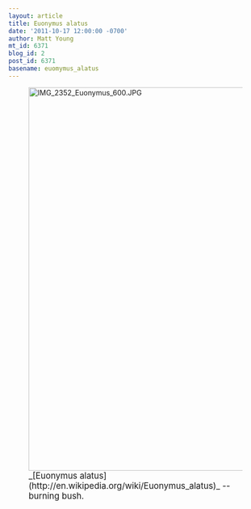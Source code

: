 ```yaml
---
layout: article
title: Euonymus alatus
date: '2011-10-17 12:00:00 -0700'
author: Matt Young
mt_id: 6371
blog_id: 2
post_id: 6371
basename: euomymus_alatus
---
```

<figure>
<img src="{{ site.baseurl }}/uploads/2011/IMG_2352_Euonymus_600.JPG" alt="IMG_2352_Euonymus_600.JPG" width="600" height="758" />
<figcaption markdown="span">
<big>_[Euonymus alatus](http://en.wikipedia.org/wiki/Euonymus_alatus)_ -- burning bush.</big>

</figcaption>
</figure>

